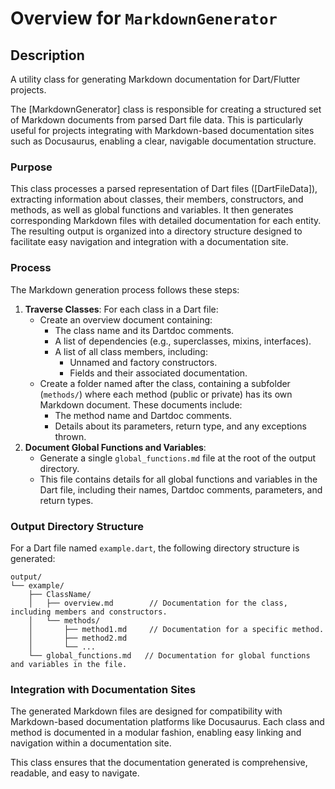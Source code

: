 # Overview for `MarkdownGenerator`

## Description

A utility class for generating Markdown documentation for Dart/Flutter projects.

 The [MarkdownGenerator] class is responsible for creating a structured set of Markdown documents
 from parsed Dart file data. This is particularly useful for projects integrating with Markdown-based
 documentation sites such as Docusaurus, enabling a clear, navigable documentation structure.

 ### Purpose
 This class processes a parsed representation of Dart files ([DartFileData]), extracting information
 about classes, their members, constructors, and methods, as well as global functions and variables.
 It then generates corresponding Markdown files with detailed documentation for each entity. The
 resulting output is organized into a directory structure designed to facilitate easy navigation
 and integration with a documentation site.

 ### Process
 The Markdown generation process follows these steps:
 1. **Traverse Classes**: For each class in a Dart file:
    - Create an overview document containing:
      - The class name and its Dartdoc comments.
      - A list of dependencies (e.g., superclasses, mixins, interfaces).
      - A list of all class members, including:
        - Unnamed and factory constructors.
        - Fields and their associated documentation.
    - Create a folder named after the class, containing a subfolder (`methods/`) where
      each method (public or private) has its own Markdown document. These documents include:
      - The method name and Dartdoc comments.
      - Details about its parameters, return type, and any exceptions thrown.
 2. **Document Global Functions and Variables**:
    - Generate a single `global_functions.md` file at the root of the output directory.
    - This file contains details for all global functions and variables in the Dart file,
      including their names, Dartdoc comments, parameters, and return types.

 ### Output Directory Structure
 For a Dart file named `example.dart`, the following directory structure is generated:

 ```plaintext
 output/
 └── example/
     ├── ClassName/
     │   ├── overview.md        // Documentation for the class, including members and constructors.
     │   └── methods/
     │       ├── method1.md     // Documentation for a specific method.
     │       ├── method2.md
     │       └── ...
     └── global_functions.md   // Documentation for global functions and variables in the file.
 ```

 ### Integration with Documentation Sites
 The generated Markdown files are designed for compatibility with Markdown-based documentation
 platforms like Docusaurus. Each class and method is documented in a modular fashion, enabling
 easy linking and navigation within a documentation site.

 This class ensures that the documentation generated is comprehensive, readable, and easy to navigate.

